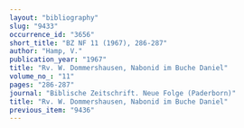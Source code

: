 ```yaml
---
layout: "bibliography"
slug: "9433"
occurrence_id: "3656"
short_title: "BZ NF 11 (1967), 286-287"
author: "Hamp, V."
publication_year: "1967"
title: "Rv. W. Dommershausen, Nabonid im Buche Daniel"
volume_no_: "11"
pages: "286-287"
journal: "Biblische Zeitschrift. Neue Folge (Paderborn)"
title: "Rv. W. Dommershausen, Nabonid im Buche Daniel"
previous_item: "9436"
---
```

